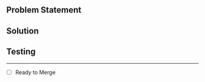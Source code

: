 Problem Statement
-----------------


Solution
-----------------


Testing
-----------------


-----------------
- [ ] Ready to Merge
